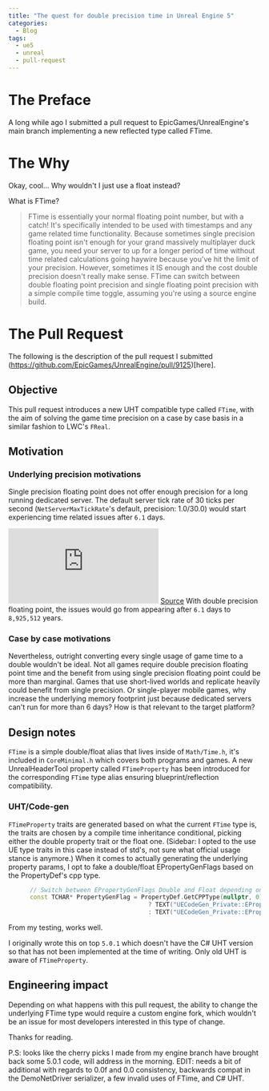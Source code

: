 ```yaml
---
title: "The quest for double precision time in Unreal Engine 5"
categories:
  - Blog
tags:
  - ue5
  - unreal
  - pull-request
---
```


# The Preface

A long while ago I submitted a pull request to EpicGames/UnrealEngine's main branch implementing a new reflected type called FTime. 

# The Why

Okay, cool... Why wouldn't I just use a float instead?

What is FTime? 
> FTime is essentially your normal floating point number, but with a catch! It's specifically intended to be used with timestamps and any game related time functionality. Because sometimes single precision floating point isn't enough for your grand massively multiplayer duck game, you need your server to up for a longer period of time without time related calculations going haywire because you've hit the limit of your precision. However, sometimes it IS enough and the cost double precision doesn't really make sense. FTime can switch between double floating point precision and single floating point precision with a simple compile time toggle, assuming you're using a source engine build. 

# The Pull Request

The following is the description of the pull request I submitted (https://github.com/EpicGames/UnrealEngine/pull/9125)[here].

 ## Objective

This pull request introduces a new UHT compatible type called `FTime`, with the aim of solving the game time precision on a case by case basis in a similar fashion to LWC's `FReal`. 

## Motivation

### Underlying precision motivations
Single precision floating point does not offer enough precision for a long running dedicated server. The default server tick rate of 30 ticks per second (`NetServerMaxTickRate`'s default, precision: 1.0/30.0) would start experiencing time related issues after `6.1` days.
 
![PrecisionFormula](https://s0.wp.com/latex.php?latex=value+%3D+pow%282%2C+ceil%28log2%28mantissa+%2A+precision%29%29%29&bg=ffffff&fg=666666&s=0&c=20201002) [Source](https://web.archive.org/web/20210116060658/https://blog.demofox.org/2017/11/21/floating-point-precision/)
With double precision floating point, the issues would go from appearing after `6.1` days to `8,925,512` years. 


### Case by case motivations
Nevertheless, outright converting every single usage of game time to a double wouldn't be ideal. Not all games require double precision floating point time and the benefit from using single precision floating point could be more than marginal. Games that use short-lived worlds and replicate heavily could benefit from single precision. Or single-player mobile games,  why increase the underlying memory footprint just because dedicated servers can't run for more than 6 days? How is that relevant to the target platform?

## Design notes
`FTime` is a simple double/float alias that lives inside of `Math/Time.h`, it's included in `CoreMinimal.h` which covers both programs and games. A new UnrealHeaderTool property called `FTimeProperty` has been introduced for the corresponding `FTime` type alias ensuring blueprint/reflection compatibility.

### UHT/Code-gen
`FTimeProperty` traits are generated based on what the current `FTime` type is, the traits are chosen by a compile time inheritance conditional, picking either the double property trait or the float one. (Sidebar: I opted to the use UE type traits in this case instead of std's, not sure what official usage stance is anymore.) When it comes to actually generating the underlying property params, I opt to fake a double/float EPropertyGenFlags based on the PropertyDef's cpp type.

```cpp
      // Switch between EPropertyGenFlags Double and Float depending on FPropertyTypeTraitsTime parent, which in itself is driven by the udnerlying type of FTime.
      const TCHAR* PropertyGenFlag = PropertyDef.GetCPPType(nullptr, 0) == TEXT("double")
                                       ? TEXT("UECodeGen_Private::EPropertyGenFlags::Double")
                                       : TEXT("UECodeGen_Private::EPropertyGenFlags::Float");
```
From my testing, works well.

I originally wrote this on top `5.0.1` which doesn't have the C# UHT version so that has not been implemented at the time of writing. Only old UHT is aware of `FTimeProperty`.

## Engineering impact
Depending on what happens with this pull request, the ability to change the underlying FTime type would require a custom engine fork, which wouldn't be an issue for most developers interested in this type of change. 



Thanks for reading.

P.S: looks like the cherry picks I made from my engine branch have brought back some 5.0.1 code, will address in the morning.
EDIT: needs a bit of additional with regards to 0.0f and 0.0 consistency, backwards compat in the DemoNetDriver serializer, a few invalid uses of FTime, and C# UHT.



 
